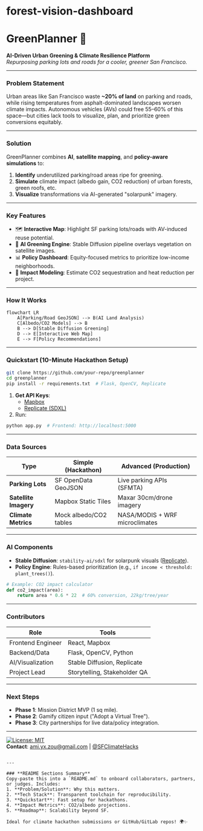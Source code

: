# forest-vision-dashboard

# GreenPlanner 🌿  
**AI-Driven Urban Greening & Climate Resilience Platform**  
*Repurposing parking lots and roads for a cooler, greener San Francisco.*  

---

### **Problem Statement**  
Urban areas like San Francisco waste **~20% of land** on parking and roads, while rising temperatures from asphalt-dominated landscapes worsen climate impacts. Autonomous vehicles (AVs) could free 55–60% of this space—but cities lack tools to visualize, plan, and prioritize green conversions equitably.  

---

### **Solution**  
GreenPlanner combines **AI**, **satellite mapping**, and **policy-aware simulations** to:  
1. **Identify** underutilized parking/road areas ripe for greening.  
2. **Simulate** climate impact (albedo gain, CO2 reduction) of urban forests, green roofs, etc.  
3. **Visualize** transformations via AI-generated "solarpunk" imagery.  

---

### **Key Features**  
- 🗺️ **Interactive Map**: Highlight SF parking lots/roads with AV-induced reuse potential.  
- 🌳 **AI Greening Engine**: Stable Diffusion pipeline overlays vegetation on satellite images.  
- 📊 **Policy Dashboard**: Equity-focused metrics to prioritize low-income neighborhoods.  
- 🔄 **Impact Modeling**: Estimate CO2 sequestration and heat reduction per project.  

---

### **How It Works**  
```mermaid  
flowchart LR  
    A[Parking/Road GeoJSON] --> B(AI Land Analysis)  
    C[Albedo/CO2 Models] --> B  
    B --> D[Stable Diffusion Greening]  
    D --> E[Interactive Web Map]  
    E --> F[Policy Recommendations]  
```  

---

### **Quickstart (10-Minute Hackathon Setup)**  
```bash  
git clone https://github.com/your-repo/greenplanner  
cd greenplanner  
pip install -r requirements.txt  # Flask, OpenCV, Replicate  
```  
1. **Get API Keys**:  
   - [Mapbox](https://www.mapbox.com/)  
   - [Replicate (SDXL)](https://replicate.com/)  
2. Run:  
```bash  
python app.py  # Frontend: http://localhost:5000  
```  

---

### **Data Sources**  
| Type                | Simple (Hackathon)          | Advanced (Production)       |  
|---------------------|-----------------------------|------------------------------|  
| **Parking Lots**    | SF OpenData GeoJSON         | Live parking APIs (SFMTA)    |  
| **Satellite Imagery** | Mapbox Static Tiles        | Maxar 30cm/drone imagery     |  
| **Climate Metrics**  | Mock albedo/CO2 tables     | NASA/MODIS + WRF microclimates |  

---

### **AI Components**  
- **Stable Diffusion**: `stability-ai/sdxl` for solarpunk visuals ([Replicate](https://replicate.com/stability-ai/sdxl)).  
- **Policy Engine**: Rules-based prioritization (e.g., `if income < threshold: plant_trees()`).  
```python  
# Example: CO2 impact calculator  
def co2_impact(area):  
    return area * 0.6 * 22  # 60% conversion, 22kg/tree/year  
```  

---

### **Contributors**  
| Role                | Tools                          |  
|---------------------|--------------------------------|  
| Frontend Engineer   | React, Mapbox                  |  
| Backend/Data        | Flask, OpenCV, Python          |  
| AI/Visualization    | Stable Diffusion, Replicate   |  
| Project Lead        | Storytelling, Stakeholder QA  |  

---

### **Next Steps**  
- **Phase 1**: Mission District MVP (1 sq mile).  
- **Phase 2**: Gamify citizen input ("Adopt a Virtual Tree").  
- **Phase 3**: City partnerships for live data/policy integration.  

--- 

[![License: MIT](https://img.shields.io/badge/License-MIT-green.svg)](https://opensource.org/licenses/MIT)  
**Contact**: [ami.yx.zou@gmail.com](mailto:ami.yx.zou@gmail.com) | [@SFClimateHacks](https://twitter.com/SFClimateHacks)  
``` 

---

### **README Sections Summary**  
Copy-paste this into a `README.md` to onboard collaborators, partners, or judges. Includes:  
1. **Problem/Solution**: Why this matters.  
2. **Tech Stack**: Transparent toolchain for reproducibility.  
3. **Quickstart**: Fast setup for hackathons.  
4. **Impact Metrics**: CO2/albedo projections.  
5. **Roadmap**: Scalability beyond SF.  

Ideal for climate hackathon submissions or GitHub/GitLab repos! 🌍✨